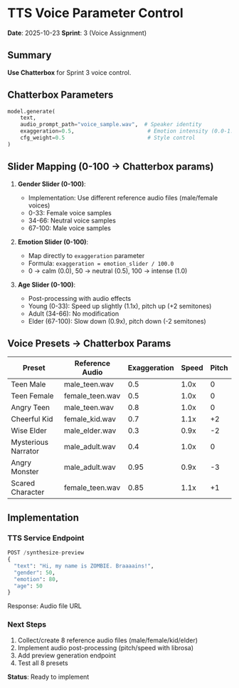 # TTS Voice Parameter Control

**Date**: 2025-10-23
**Sprint**: 3 (Voice Assignment)

## Summary

**Use Chatterbox** for Sprint 3 voice control.

## Chatterbox Parameters

```python
model.generate(
    text,
    audio_prompt_path="voice_sample.wav",  # Speaker identity
    exaggeration=0.5,                       # Emotion intensity (0.0-1.0)
    cfg_weight=0.5                          # Style control
)
```

## Slider Mapping (0-100 → Chatterbox params)

1. **Gender Slider (0-100)**:
   - Implementation: Use different reference audio files (male/female voices)
   - 0-33: Female voice samples
   - 34-66: Neutral voice samples
   - 67-100: Male voice samples

2. **Emotion Slider (0-100)**:
   - Map directly to `exaggeration` parameter
   - Formula: `exaggeration = emotion_slider / 100.0`
   - 0 → calm (0.0), 50 → neutral (0.5), 100 → intense (1.0)

3. **Age Slider (0-100)**:
   - Post-processing with audio effects
   - Young (0-33): Speed up slightly (1.1x), pitch up (+2 semitones)
   - Adult (34-66): No modification
   - Elder (67-100): Slow down (0.9x), pitch down (-2 semitones)

## Voice Presets → Chatterbox Params

| Preset | Reference Audio | Exaggeration | Speed | Pitch |
|--------|----------------|--------------|-------|-------|
| Teen Male | male_teen.wav | 0.5 | 1.0x | 0 |
| Teen Female | female_teen.wav | 0.5 | 1.0x | 0 |
| Angry Teen | male_teen.wav | 0.8 | 1.0x | 0 |
| Cheerful Kid | female_kid.wav | 0.7 | 1.1x | +2 |
| Wise Elder | male_elder.wav | 0.3 | 0.9x | -2 |
| Mysterious Narrator | male_adult.wav | 0.4 | 1.0x | 0 |
| Angry Monster | male_adult.wav | 0.95 | 0.9x | -3 |
| Scared Character | female_teen.wav | 0.85 | 1.1x | +1 |

## Implementation

### TTS Service Endpoint
```python
POST /synthesize-preview
{
  "text": "Hi, my name is ZOMBIE. Braaaains!",
  "gender": 50,
  "emotion": 80,
  "age": 50
}
```

Response: Audio file URL

### Next Steps
1. Collect/create 8 reference audio files (male/female/kid/elder)
2. Implement audio post-processing (pitch/speed with librosa)
3. Add preview generation endpoint
4. Test all 8 presets

**Status**: Ready to implement
